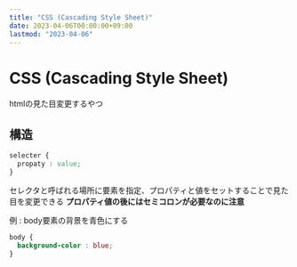 ```yaml
---
title: "CSS (Cascading Style Sheet)"
date: 2023-04-06T00:00:00+09:00
lastmod: "2023-04-06"
---
```

# CSS (Cascading Style Sheet)

htmlの見た目変更するやつ

## 構造

``` css
selecter {
  propaty : value;
}
```

セレクタと呼ばれる場所に要素を指定、プロパティと値をセットすることで見た目を変更できる
**プロパティ値の後にはセミコロンが必要なのに注意**

例 : body要素の背景を青色にする
``` css
body {
  background-color : blue;
}
```